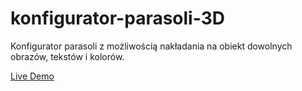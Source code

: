 # konfigurator-parasoli-3D
Konfigurator parasoli z możliwością nakładania na obiekt dowolnych obrazów, tekstów i kolorów.

[Live Demo](https://cadillaclizard.github.io/konfigurator-parasoli-3D/index.html#!/)
